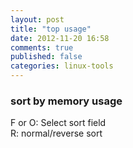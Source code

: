 ```yaml
---
layout: post
title: "top usage"
date: 2012-11-20 16:58
comments: true
published: false
categories: linux-tools
---
```


### sort by memory usage
F or O: Select sort field  
R: normal/reverse sort
